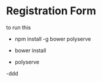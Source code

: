 # Registration Form

to run this

- npm install -g bower polyserve

- bower install

- polyserve

-ddd